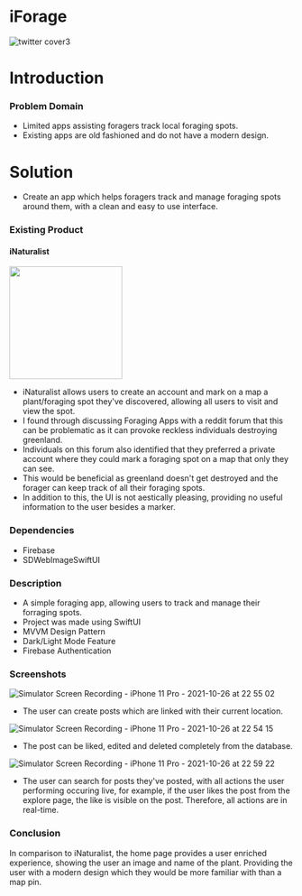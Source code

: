 # iForage
![twitter cover3](https://user-images.githubusercontent.com/91622555/138967460-19904389-e1c0-4321-9369-7e5255024ea8.png)

# Introduction
### Problem Domain
- Limited apps assisting foragers track local foraging spots.
- Existing apps are old fashioned and do not have a modern design.

# Solution
- Create an app which helps foragers track and manage foraging spots around them, with a clean and easy to use interface.

### Existing Product
#### iNaturalist
<img src="https://user-images.githubusercontent.com/91622555/137644818-bec5c761-a3cd-425f-bc4d-a33dc415ce50.PNG" width="200" />

- iNaturalist allows users to create an account and mark on a map a plant/foraging spot they've discovered, allowing all users to visit and view the spot.
- I found through discussing Foraging Apps with a reddit forum that this can be problematic as it can provoke reckless individuals destroying greenland.
- Individuals on this forum also identified that they preferred a private account where they could mark a foraging spot on a map that only they can see.
- This would be beneficial as greenland doesn't get destroyed and the forager can keep track of all their foraging spots.
- In addition to this, the UI is not aestically pleasing, providing no useful information to the user besides a marker.


### Dependencies
- Firebase
- SDWebImageSwiftUI

### Description
- A simple foraging app, allowing users to track and manage their forraging spots.
- Project was made using SwiftUI
- MVVM Design Pattern
- Dark/Light Mode Feature
- Firebase Authentication

### Screenshots
![Simulator Screen Recording - iPhone 11 Pro - 2021-10-26 at 22 55 02](https://user-images.githubusercontent.com/91622555/138966668-f4e4c43e-d3b0-4b96-8ac6-f54eeb25fa24.gif)
- The user can create posts which are linked with their current location.

![Simulator Screen Recording - iPhone 11 Pro - 2021-10-26 at 22 54 15](https://user-images.githubusercontent.com/91622555/138966679-22e60e8c-8c41-448a-8584-28d7868c387a.gif)
- The post can be liked, edited and deleted completely from the database.

![Simulator Screen Recording - iPhone 11 Pro - 2021-10-26 at 22 59 22](https://user-images.githubusercontent.com/91622555/138967121-707be8f5-9a32-4d83-9903-01fa2d10d62b.gif)
- The user can search for posts they've posted, with all actions the user performing occuring live, for example, if the user likes the post from the explore page, the like is visible on the post. Therefore, all actions are in real-time.

### Conclusion
In comparison to iNaturalist, the home page provides a user enriched experience, showing the user an image and name of the plant. Providing the user with a modern design which they would be more familiar with than a map pin.
